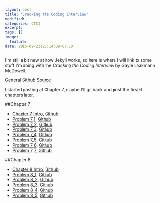 ```yaml
---
layout: post
title: "Cracking the Coding Interview"
modified:
categories: CTCI
excerpt:
tags: []
image:
  feature:
date: 2015-09-23T23:14:08-07:00
---
```


I'm still a bit new at how Jekyll works, so here is where I will link to some stuff I'm doing with the *Cracking the Coding Interview* by Gayle Laakmann McDowell.

[General Github Source](https://github.com/patricknyu/CtCInterview)

I started posting at Chapter 7, maybe I'll go back and post the first 6 chapters later.

##Chapter 7

- [Chapter 7 Intro](/ctci/chapter-7/), [Github](https://github.com/patricknyu/CtCInterview/tree/master/ch_7)
- [Problem 7_1](/ctci/problem-7_1-ctci/), [Github](https://github.com/patricknyu/CtCInterview/tree/master/ch_7/7_1)
- [Problem 7_2](/ctci/problem-7_2-ctci/), [Github](https://github.com/patricknyu/CtCInterview/tree/master/ch_7/7_2)
- [Problem 7_3](/ctci/problem-7_3-ctci/), [Github](https://github.com/patricknyu/CtCInterview/tree/master/ch_7/7_3)
- [Problem 7_4](/ctci/problem-7_4-ctci/), [Github](https://github.com/patricknyu/CtCInterview/tree/master/ch_7/7_4)
- [Problem 7_5](/ctci/problem-7_5-ctci/), [Github](https://github.com/patricknyu/CtCInterview/tree/master/ch_7/7_5)
- [Problem 7_6](/ctci/problem-7_6-ctci/), [Github](https://github.com/patricknyu/CtCInterview/tree/master/ch_7/7_6)
- [Problem 7_7](/ctci/problem-7_7-ctci/), [Github](https://github.com/patricknyu/CtCInterview/tree/master/ch_7/7_7)


##Chapter 8
- [Chapter 8 Intro](/ctci/ch8/chapter-8-ctci), [Github](https://github.com/patricknyu/CtCInterview/tree/master/ch_8)
- [Problem 8_1](/ctci/ch8/problem-8_1-ctci/), [Github](https://github.com/patricknyu/CtCInterview/tree/master/ch_8/8_1)
- [Problem 8_2](/ctci/ch8/problem-8_2-ctci/), [Github](https://github.com/patricknyu/CtCInterview/tree/master/ch_8/8_2)
- [Problem 8_3](/ctci/ch8/problem-8_3-ctci/), [Github](https://github.com/patricknyu/CtCInterview/tree/master/ch_8/8_3)
- [Problem 8_4](/ctci/ch8/problem-8_4-ctci/), [Github](https://github.com/patricknyu/CtCInterview/tree/master/ch_8/8_4)
- [Problem 8_5](/ctci/ch8/problem-8_5-ctci/), [Github](https://github.com/patricknyu/CtCInterview/tree/master/ch_8/8_5)
